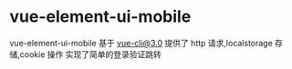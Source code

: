 # vue-element-ui-mobile

vue-element-ui-mobile
基于 vue-cli@3.0
提供了 http 请求,localstorage 存储,cookie 操作
实现了简单的登录验证跳转
